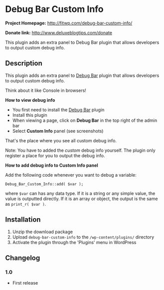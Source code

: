 # Debug Bar Custom Info #

**Project Homepage:** http://fitwp.com/debug-bar-custom-info/

**Donate link:** http://www.deluxeblogtips.com/donate

This plugin adds an extra panel to Debug Bar plugin that allows developers to output custom debug info.

## Description ##

This plugin adds an extra panel to [Debug Bar](https://wordpress.org/plugins/debug-bar/) plugin that allows developers to output custom debug info.

Think about it like Console in browsers!

**How to view debug info**

- You first need to install the [Debug Bar](https://wordpress.org/plugins/debug-bar/) plugin
- Install this plugin
- When viewing a page, click on **Debug Bar** in the top right of the admin bar
- Select **Custom Info** panel (see screenshots)

That's the place where you see all custom debug info.

Note: You have to added the *custom* debug info yourself. The plugin only register a place for you to output the debug info.

**How to add debug info to Custom Info panel**

Add the following code whenever you want to debug a variable:

`Debug_Bar_Custom_Info::add( $var );`

where `$var` can has any data type. If it is a string or any simple value, the value is outputted directly. If it is an array or object, the output is the same as `print_r( $var )`.

## Installation ##

1. Unzip the download package
1. Upload `debug-bar-custom-info` to the `/wp-content/plugins/` directory
1. Activate the plugin through the 'Plugins' menu in WordPress

## Changelog ##

### 1.0 ###
* First release
